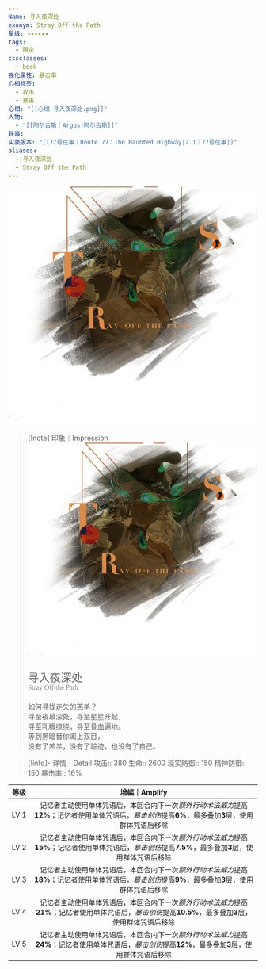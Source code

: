 ```yaml
---
Name: 寻入夜深处
exonym: Stray Off the Path
星级: ✦✦✦✦✦✦
tags:
  - 限定
cssclasses:
  - book
强化属性: 暴击率
心相标签:
  - 攻击
  - 暴击
心相: "[[心相 寻入夜深处.png]]"
人物:
  - "[[阿尔古斯｜Argus|阿尔古斯]]"
轶事: 
实装版本: "[[77号往事｜Route 77：The Haunted Highway|2.1｜77号往事]]"
aliases:
  - 寻入夜深处
  - Stray Off the Path
---
```

![cover](assets/寻入夜深处｜Stray%20Off%20the%20Path.assets/心相%20寻入夜深处.png)

> [!note] 印象｜Impression
> ![心相 寻入夜深处|inlL|300](assets/寻入夜深处｜Stray%20Off%20the%20Path.assets/心相%20寻入夜深处.png)
> <p style="font-family: '家族宋', sans-serif; font-size: 22px; line-height: 0.75; text-indent: 0;">寻入夜深处<br><span style="font-family: serif; font-size: 14px; color: #888888;">Stray Off the Path</span></p>
> 
> 如何寻找走失的羔羊？  
> 寻至夜幕深处，寻至星星升起，  
> 寻至乳膻缭绕，寻至骨血遍地。  
> 等到黑暗替你阖上双目，  
> 没有了羔羊，没有了踪迹，也没有了自己。

> [!info]- 详情｜Detail
> 攻击:: 380
> 生命:: 2600
> 现实防御:: 150
> 精神防御:: 150
> 暴击率:: 16%

|  等级  |                                        增幅｜Amplify                                         |
| :--: | :---------------------------------------------------------------------------------------: |
| LV.1 |  记忆者主动使用单体咒语后，本回合内下一次*额外行动术法威力*提高**12%**；记忆者使用单体咒语后，*暴击创伤*提高**6%**，最多叠加**3**层，使用群体咒语后移除   |
| LV.2 | 记忆者主动使用单体咒语后，本回合内下一次*额外行动术法威力*提高**15%**；记忆者使用单体咒语后，*暴击创伤*提高**7.5%**，最多叠加**3**层，使用群体咒语后移除  |
| LV.3 |  记忆者主动使用单体咒语后，本回合内下一次*额外行动术法威力*提高**18%**；记忆者使用单体咒语后，*暴击创伤*提高**9%**，最多叠加**3**层，使用群体咒语后移除   |
| LV.4 | 记忆者主动使用单体咒语后，本回合内下一次*额外行动术法威力*提高**21%**；记忆者使用单体咒语后，*暴击创伤*提高**10.5%**，最多叠加**3**层，使用群体咒语后移除 |
| LV.5 |  记忆者主动使用单体咒语后，本回合内下一次*额外行动术法威力*提高**24%**；记忆者使用单体咒语后，*暴击创伤*提高**12%**，最多叠加**3**层，使用群体咒语后移除  |
